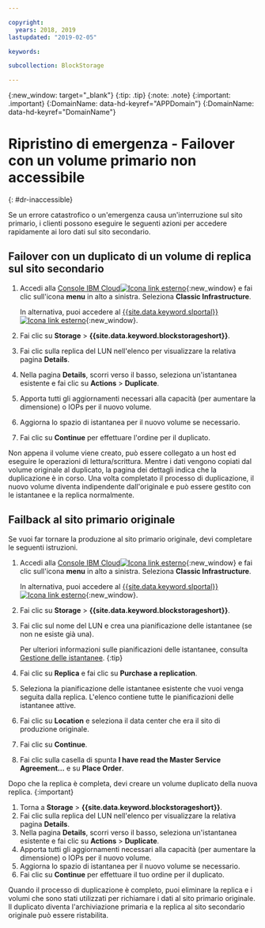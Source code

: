 ```yaml
---

copyright:
  years: 2018, 2019
lastupdated: "2019-02-05"

keywords:

subcollection: BlockStorage

---
```

{:new_window: target="_blank"}
{:tip: .tip}
{:note: .note}
{:important: .important}
{:DomainName: data-hd-keyref="APPDomain"}
{:DomainName: data-hd-keyref="DomainName"}

# Ripristino di emergenza - Failover con un volume primario non accessibile
{: #dr-inaccessible}

Se un errore catastrofico o un'emergenza causa un'interruzione sul sito primario, i clienti possono eseguire le seguenti azioni per accedere rapidamente ai loro dati sul sito secondario.

## Failover con un duplicato di un volume di replica sul sito secondario

1. Accedi alla [Console IBM Cloud![Icona link esterno](../../icons/launch-glyph.svg "Icona link esterno")](https://{DomainName}/){:new_window} e fai clic sull'icona **menu** in alto a sinistra. Seleziona **Classic Infrastructure**.


   In alternativa, puoi accedere al [{{site.data.keyword.slportal}} ![Icona link esterno](../../icons/launch-glyph.svg "Icona link esterno")](https://control.softlayer.com/){:new_window}.
2. Fai clic su **Storage** > **{{site.data.keyword.blockstorageshort}}**.
3. Fai clic sulla replica del LUN nell'elenco per visualizzare la relativa pagina **Details**.
4. Nella pagina **Details**, scorri verso il basso, seleziona un'istantanea esistente e fai clic su **Actions** > **Duplicate**.
5. Apporta tutti gli aggiornamenti necessari alla capacità (per aumentare la dimensione) o IOPs per il nuovo volume.
6. Aggiorna lo spazio di istantanea per il nuovo volume se necessario.
7. Fai clic su **Continue** per effettuare l'ordine per il duplicato.

Non appena il volume viene creato, può essere collegato a un host ed eseguire le operazioni di lettura/scrittura. Mentre i dati vengono copiati dal volume originale al duplicato, la pagina dei dettagli indica che la duplicazione è in corso. Una volta completato il processo di duplicazione, il nuovo volume diventa indipendente dall'originale e può essere gestito con le istantanee e la replica normalmente.

## Failback al sito primario originale

Se vuoi far tornare la produzione al sito primario originale, devi completare le seguenti istruzioni.

1. Accedi alla [Console IBM Cloud![Icona link esterno](../../icons/launch-glyph.svg "Icona link esterno")](https://{DomainName}/){:new_window} e fai clic sull'icona **menu** in alto a sinistra. Seleziona **Classic Infrastructure**.


   In alternativa, puoi accedere al [{{site.data.keyword.slportal}} ![Icona link esterno](../../icons/launch-glyph.svg "Icona link esterno")](https://control.softlayer.com/){:new_window}.
2. Fai clic su **Storage** > **{{site.data.keyword.blockstorageshort}}**.
3. Fai clic sul nome del LUN e crea una pianificazione delle istantanee (se non ne esiste già una).

   Per ulteriori informazioni sulle pianificazioni delle istantanee, consulta [Gestione delle istantanee](/docs/infrastructure/BlockStorage?topic=BlockStorage-managingSnapshots#addingschedule).
   {:tip}
4. Fai clic su **Replica** e fai clic su **Purchase a replication**.
5. Seleziona la pianificazione delle istantanee esistente che vuoi venga seguita dalla replica. L'elenco contiene tutte le pianificazioni delle istantanee attive.
6. Fai clic su **Location** e seleziona il data center che era il sito di produzione originale.
7. Fai clic su **Continue**.
8. Fai clic sulla casella di spunta **I have read the Master Service Agreement…** e su **Place Order**.

Dopo che la replica è completa, devi creare un volume duplicato della nuova replica.
{:important}

1. Torna a **Storage** > **{{site.data.keyword.blockstorageshort}}**.
2. Fai clic sulla replica del LUN nell'elenco per visualizzare la relativa pagina **Details**.
3. Nella pagina **Details**, scorri verso il basso, seleziona un'istantanea esistente e fai clic su **Actions** > **Duplicate**.
4. Apporta tutti gli aggiornamenti necessari alla capacità (per aumentare la dimensione) o IOPs per il nuovo volume.
5. Aggiorna lo spazio di istantanea per il nuovo volume se necessario.
6. Fai clic su **Continue** per effettuare il tuo ordine per il duplicato.

Quando il processo di duplicazione è completo, puoi eliminare la replica e i volumi che sono stati utilizzati per richiamare i dati al sito primario originale. Il duplicato diventa l'archiviazione primaria e la replica al sito secondario originale può essere ristabilita.
